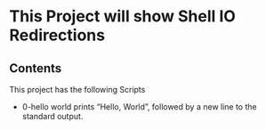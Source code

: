 # This Project will show Shell IO Redirections

## Contents
This project has the following Scripts

* 0-hello world
prints “Hello, World”, followed by a new line to the standard output.
